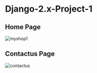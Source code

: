# Django-2.x-Project-1
## Home Page
![myshop1](https://user-images.githubusercontent.com/42096975/48976472-4a84e800-f0ae-11e8-8444-63c75a7b3d0f.PNG)
## Contactus Page
![contactus](https://user-images.githubusercontent.com/42096975/48976500-f1698400-f0ae-11e8-9ac6-aebda19b83ed.PNG)
